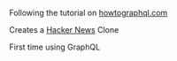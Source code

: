 Following the tutorial  on [howtographql.com](howtographql.com)

Creates a [Hacker News](https://news.ycombinator.com/) Clone

First time using GraphQL